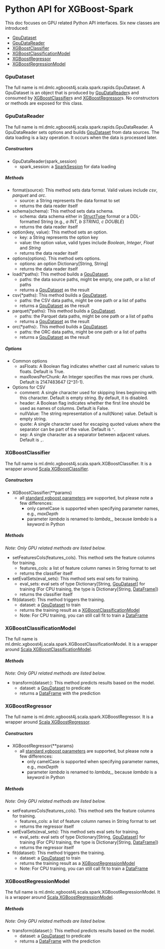 # Python API for XGBoost-Spark

This doc focuses on GPU related Python API interfaces. Six new classes are introduced:

- [GpuDataset](#gpudataset)
- [GpuDataReader](#gpudatareader)
- [XGBoostClassifier](#xgboostclassifier)
- [XGBoostClassificationModel](#xgboostclassificationmodel)
- [XGBoostRegressor](#xgboostregressor)
- [XGBoostRegressionModel](#xgboostregressionmodel)

### GpuDataset

The full name is ml.dmlc.xgboost4j.scala.spark.rapids.GpuDataset. A GpuDataset is an object that is produced by [GpuDataReader](#gpudatareader)s and consumed by [XGBoostClassifier](#xgboostclassifier)s and [XGBoostRegressor](#xgboostregressor)s. No constructors or methods are exposed for this class.

### GpuDataReader

The full name is ml.dmlc.xgboost4j.scala.spark.rapids.GpuDataReader. A GpuDataReader sets options and builds [GpuDataset](#gpudataset) from data sources. The data loading is a lazy operation. It occurs when the data is processed later.

##### Constructors

+ GpuDataReader(spark_session)
    + spark_session: a [SparkSession](https://spark.apache.org/docs/latest/api/python/pyspark.sql.html?highlight=sparksession#pyspark.sql.SparkSession) for data loading

##### Methods

+ format(source): This method sets data format. Valid values include *csv*, *parquet* and *orc*.
    + source: a String represents the data format to set
    + returns the data reader itself
+ schema(schema): This method sets data schema.
    + schema: data schema either in [StructType](https://spark.apache.org/docs/latest/api/python/pyspark.sql.html?highlight=sparksession#pyspark.sql.types.StructType) format or a DDL-formatted String (e.g., *a INT, b STRING, c DOUBLE*)
    + returns the data reader itself
+ option(key, value): This method sets an option.
    + key: a String represents the option key
    + value: the option value, valid types include *Boolean*, *Integer*, *Float* and *String*
    + returns the data reader itself
+ options(options). This method sets options.
    + options: an option Dictionary[String, String]
    + returns the data reader itself
+ load(\*paths): This method builds a [GpuDataset](#gpudataset).
    + paths: the data source paths, might be empty, one path, or a list of paths
    + returns a [GpuDataset](#gpudataset) as the result
+ csv(\*paths): This method builds a [GpuDataset](#gpudataset).
    + paths: the CSV data paths, might be one path or a list of paths
    + returns a [GpuDataset](#gpudataset) as the result
+ parquet(\*paths): This method builds a [GpuDataset](#gpudataset).
    + paths: the Parquet data paths, might be one path or a list of paths
    + returns a [GpuDataset](#gpudataset) as the result
+ orc(\*paths):. This method builds a [GpuDataset](#gpudataset).
    + paths: the ORC data paths, might be one path or a list of paths
    + returns a [GpuDataset](#gpudataset) as the result

##### Options

+ Common options
    + asFloats: A Boolean flag indicates whether cast all numeric values to floats. Default is True.
    + maxRowsPerChunk: An Integer specifies the max rows per chunk. Default is 2147483647 (2^31-1).
+ Options for CSV
    + comment: A single character used for skipping lines beginning with this character. Default is empty string. By default, it is disabled.
    + header: A Boolean flag indicates whether the first line should be used as names of columns. Default is False.
    + nullValue: The string representation of a null(None) value. Default is empty string.
    + quote: A single character used for escaping quoted values where the separator can be part of the value. Default is `"`.
    + sep: A single character as a separator between adjacent values. Default is `,`.

### XGBoostClassifier

The full name is ml.dmlc.xgboost4j.scala.spark.XGBoostClassifier. It is a wrapper around [Scala XGBoostClassifier](scala.md#xgboostclassifier).

#####  Constructors

+ XGBoostClassifier(\*\*params)
    + all [standard xgboost parameters](https://xgboost.readthedocs.io/en/latest/parameter.html) are supported, but please note a few differences:
        + only camelCase is supported when specifying parameter names, e.g., *maxDepth*
        + parameter *lambda* is renamed to *lambda_*, because *lambda* is a keyword in Python

##### Methods

*Note: Only GPU related methods are listed below.*

+ setFeaturesCols(features_cols). This method sets the feature columns for training.
    + features_cols: a list of feature column names in String format to set
    + returns the classifier itself
+ setEvalSets(eval_sets): This method sets eval sets for training.
    + eval_sets: eval sets of type Dictionary[String, [GpuDataset](#gpudataset)] for training (For CPU training, the type is Dictionary[String, [DataFrame](https://spark.apache.org/docs/latest/api/python/pyspark.sql.html#pyspark.sql.DataFrame)])
    + returns the classifier itself
+ fit(dataset): This method triggers the training.
    + dataset: a [GpuDataset](#gpudataset) to train
    + returns the training result as a [XGBoostClassificationModel](#xgboostclassificationmodel)
    + Note: For CPU training, you can still call fit to train a [DataFrame](https://spark.apache.org/docs/latest/api/python/pyspark.sql.html#pyspark.sql.DataFrame)

### XGBoostClassificationModel

The full name is ml.dmlc.xgboost4j.scala.spark.XGBoostClassificationModel. It is a wrapper around [Scala XGBoostClassificationModel](scala.md#xgboostclassificationmodel).

##### Methods

*Note: Only GPU related methods are listed below.*

+ transform(dataset:): This method  predicts results based on the model.
    + dataset: a [GpuDataset](#gpudataset) to predicate
    + returns a [DataFrame](https://spark.apache.org/docs/latest/api/python/pyspark.sql.html#pyspark.sql.DataFrame) with the prediction

### XGBoostRegressor

The full name is ml.dmlc.xgboost4j.scala.spark.XGBoostRegressor. It is a wrapper around [Scala XGBoostRegressor](scala.md#xgboostregressor).

#####  Constructors

+ XGBoostRegressor(\*\*params)
    + all [standard xgboost parameters](https://xgboost.readthedocs.io/en/latest/parameter.html) are supported, but please note a few differences:
        + only camelCase is supported when specifying parameter names, e.g., *maxDepth*
        + parameter *lambda* is renamed to *lambda_*, because *lambda* is a keyword in Python

##### Methods

*Note: Only GPU related methods are listed below.*

+ setFeaturesCols(features_cols). This method sets the feature columns for training.
    + features_cols: a list of feature column names in String format to set
    + returns the regressor itself
+ setEvalSets(eval_sets): This method sets eval sets for training.
    + eval_sets: eval sets of type Dictionary[String, [GpuDataset](#gpudataset)] for training (For CPU training, the type is Dictionary[String, [DataFrame](https://spark.apache.org/docs/latest/api/python/pyspark.sql.html#pyspark.sql.DataFrame)])
    + returns the regressor itself
+ fit(dataset): This method triggers the training.
    + dataset: a [GpuDataset](#gpudataset) to train
    + returns the training result as a [XGBoostRegressionModel](#xgboostregressionmodel)
    + Note: For CPU training, you can still call fit to train a [DataFrame](https://spark.apache.org/docs/latest/api/python/pyspark.sql.html#pyspark.sql.DataFrame)

### XGBoostRegressionModel

The full name is ml.dmlc.xgboost4j.scala.spark.XGBoostRegressionModel. It is a wrapper around [Scala XGBoostRegressionModel](scala.md#xgboostregressionmodel).

##### Methods

*Note: Only GPU related methods are listed below.*

+ transform(dataset:): This method  predicts results based on the model.
    + dataset: a [GpuDataset](#gpudataset) to predicate
    + returns a [DataFrame](https://spark.apache.org/docs/latest/api/python/pyspark.sql.html#pyspark.sql.DataFrame) with the prediction
